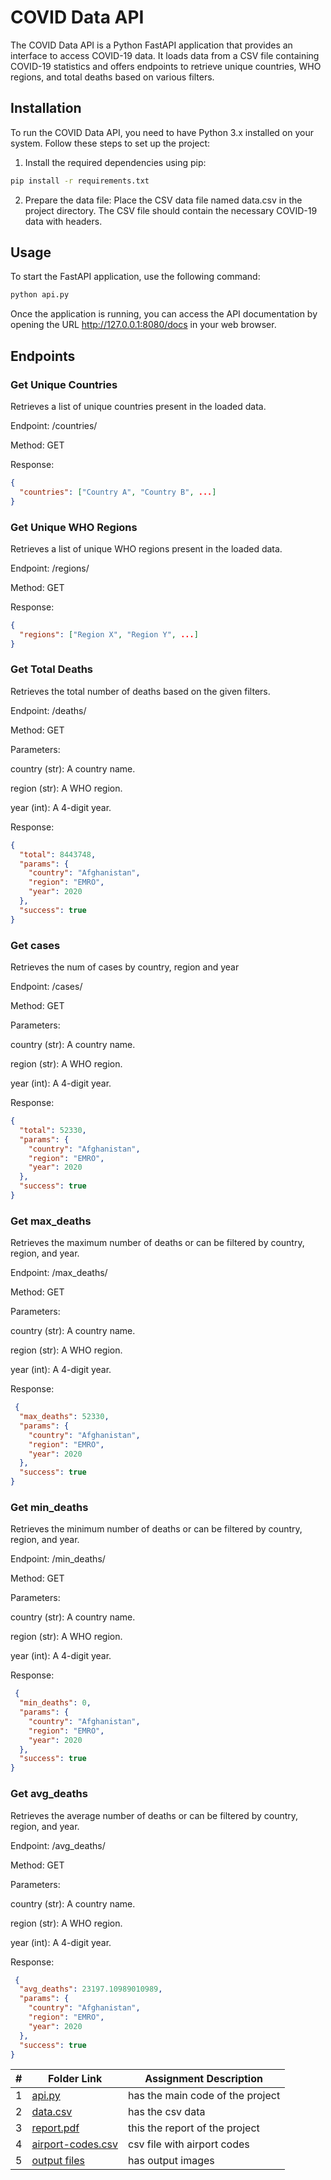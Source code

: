 
# COVID Data API

The COVID Data API is a Python FastAPI application that provides an interface to access COVID-19 data. It loads data from a CSV file containing COVID-19 statistics and offers endpoints to retrieve unique countries, WHO regions, and total deaths based on various filters.

## Installation

To run the COVID Data API, you need to have Python 3.x installed on your system. Follow these steps to set up the project:

1. Install the required dependencies using pip:
```bash
pip install -r requirements.txt
```

2. Prepare the data file:
Place the CSV data file named data.csv in the project directory. The CSV file should contain the necessary COVID-19 data with headers.


## Usage
To start the FastAPI application, use the following command:

```bash
python api.py
```
Once the application is running, you can access the API documentation by opening the URL http://127.0.0.1:8080/docs in your web browser.

## Endpoints

### Get Unique Countries
Retrieves a list of unique countries present in the loaded data.

Endpoint: /countries/ 

Method: GET

Response:
```json
{
  "countries": ["Country A", "Country B", ...]
}
```

### Get Unique WHO Regions
Retrieves a list of unique WHO regions present in the loaded data.

Endpoint: /regions/

Method: GET

Response:
```json
{
  "regions": ["Region X", "Region Y", ...]
}
```


### Get Total Deaths
Retrieves the total number of deaths based on the given filters.

Endpoint: /deaths/

Method: GET

Parameters:

country (str): A country name.

region (str): A WHO region.

year (int): A 4-digit year.

Response:
```json
{
  "total": 8443748,
  "params": {
    "country": "Afghanistan",
    "region": "EMRO",
    "year": 2020
  },
  "success": true
}

```

### Get cases
Retrieves the num of cases by country, region and year

Endpoint: /cases/

Method: GET

Parameters:

country (str): A country name.

region (str): A WHO region.

year (int): A 4-digit year.


Response:
```json
{
  "total": 52330,
  "params": {
    "country": "Afghanistan",
    "region": "EMRO",
    "year": 2020
  },
  "success": true
}
```

### Get max_deaths
Retrieves the maximum number of deaths or can be filtered by country, region, and year.

Endpoint: /max_deaths/

Method: GET

Parameters:

country (str): A country name.

region (str): A WHO region.

year (int): A 4-digit year.


Response:
```json
 {
  "max_deaths": 52330,
  "params": {
    "country": "Afghanistan",
    "region": "EMRO",
    "year": 2020
  },
  "success": true
}
```

### Get min_deaths
Retrieves the minimum number of deaths or can be filtered by country, region, and year.

Endpoint: /min_deaths/

Method: GET

Parameters:

country (str): A country name.

region (str): A WHO region.

year (int): A 4-digit year.


Response:
```json
 {
  "min_deaths": 0,
  "params": {
    "country": "Afghanistan",
    "region": "EMRO",
    "year": 2020
  },
  "success": true
}
```

### Get avg_deaths
Retrieves the average number of deaths or can be filtered by country, region, and year.

Endpoint: /avg_deaths/

Method: GET

Parameters:

country (str): A country name.

region (str): A WHO region.

year (int): A 4-digit year.


Response:
```json
 {
  "avg_deaths": 23197.10989010989,
  "params": {
    "country": "Afghanistan",
    "region": "EMRO",
    "year": 2020
  },
  "success": true
}
```


|   #   | Folder Link | Assignment Description |
| :---: | ----------- | ---------------------- |
|   1   | [api.py](api.py) | has the main code of the project
|   2   | [data.csv](https://github.com/RakeshRapalli6/4883-Software-Tools/blob/main/Assignments/A08/data.csv) | has the csv data
|   3   | [report.pdf](report.pdf) | this the report of the project
|   4   | [airport-codes.csv](https://github.com/RakeshRapalli6/4883-Software-Tools/blob/main/Assignments/A07/airport-codes.csv)| csv file with airport codes
|   5   | [output files](https://github.com/RakeshRapalli6/4883-Software-Tools/tree/main/Assignments/A07/Output%20files)| has output images 












